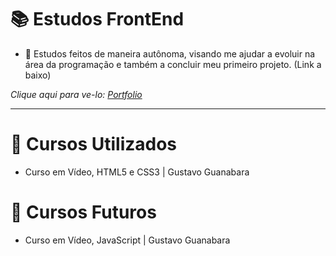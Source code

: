 # 📚 Estudos FrontEnd

- 💼 Estudos feitos de maneira autônoma, visando me ajudar a evoluir na área da programação e também a concluir meu primeiro projeto. (Link a baixo)

*Clique aqui para ve-lo: [Portfolio](https://github.com/JtaXd/Portfolio)*

---

# 📄 Cursos Utilizados

- Curso em Vídeo, HTML5 e CSS3 | Gustavo Guanabara

# 📄 Cursos Futuros

- Curso em Vídeo, JavaScript | Gustavo Guanabara